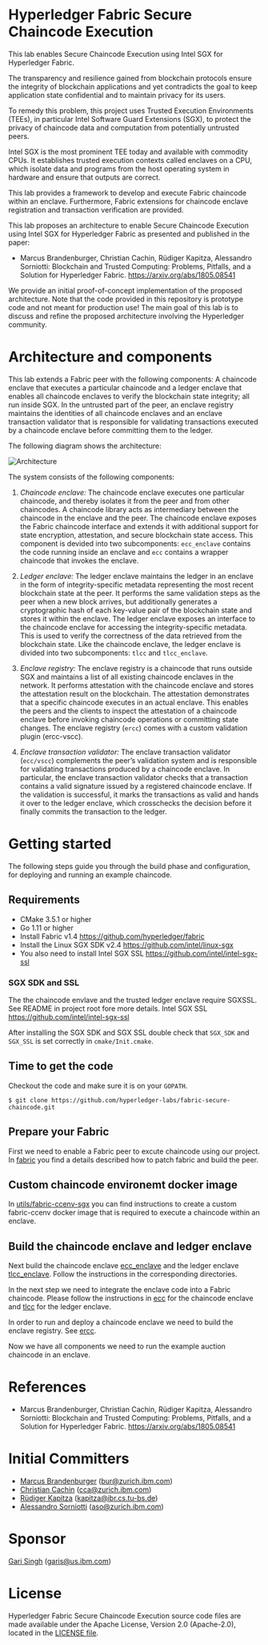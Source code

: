 # Hyperledger Fabric Secure Chaincode Execution

This lab enables Secure Chaincode Execution using Intel SGX for Hyperledger
Fabric.

The transparency and resilience gained from blockchain protocols ensure the
integrity of blockchain applications and yet contradicts the goal to keep
application state confidential and to maintain privacy for its users.

To remedy this problem, this project uses Trusted Execution Environments
(TEEs), in particular Intel Software Guard Extensions (SGX), to protect the
privacy of chaincode data and computation from potentially untrusted peers.

Intel SGX is the most prominent TEE today and available with commodity
CPUs. It establishes trusted execution contexts called enclaves on a CPU,
which isolate data and programs from the host operating system in hardware and
ensure that outputs are correct.

This lab provides a framework to develop and execute Fabric chaincode within
an enclave.  Furthermore, Fabric extensions for chaincode enclave registration
and transaction verification are provided.

This lab proposes an architecture to enable Secure Chaincode Execution using
Intel SGX for Hyperledger Fabric as presented and published in the paper:

* Marcus Brandenburger, Christian Cachin, Rüdiger Kapitza, Alessandro
  Sorniotti: Blockchain and Trusted Computing: Problems, Pitfalls, and a
  Solution for Hyperledger Fabric. https://arxiv.org/abs/1805.08541

We provide an initial proof-of-concept implementation of the proposed
architecture. Note that the code provided in this repository is prototype code
and not meant for production use! The main goal of this lab is to discuss and
refine the proposed architecture involving the Hyperledger community.

# Architecture and components

This lab extends a Fabric peer with the following components: A chaincode
enclave that executes a particular chaincode and a ledger enclave that enables
all chaincode enclaves to verify the blockchain state integrity; all run
inside SGX. In the untrusted part of the peer, an enclave registry maintains
the identities of all chaincode enclaves and an enclave transaction validator
that is responsible for validating transactions executed by a chaincode
enclave before committing them to the ledger.

The following diagram shows the architecture:

![Architecture](docs/images/arch.png)

The system consists of the following components:

1. *Chaincode enclave:* The chaincode enclave executes one particular
   chaincode, and thereby isolates it from the peer and from other
   chaincodes. A chaincode library acts as intermediary between the chaincode
   in the enclave and the peer. The chaincode enclave exposes the Fabric
   chaincode interface and extends it with additional support for state
   encryption, attestation, and secure blockchain state access. This component
   is devided into two subcomponents: ``ecc_enclave`` contains the code
   running inside an enclave and ``ecc`` contains a wrapper chaincode that
   invokes the enclave.

1. *Ledger enclave:* The ledger enclave maintains the ledger in an enclave in
   the form of integrity-specific metadata representing the most recent
   blockchain state at the peer. It performs the same validation steps as the
   peer when a new block arrives, but additionally generates a cryptographic
   hash of each key-value pair of the blockchain state and stores it within
   the enclave. The ledger enclave exposes an interface to the chaincode
   enclave for accessing the integrity-specific metadata. This is used to
   verify the correctness of the data retrieved from the blockchain
   state. Like the chaincode enclave, the ledger enclave is divided into two
   subcomponents: ``tlcc`` and ``tlcc_enclave``.

1. *Enclave registry:* The enclave registry is a chaincode that runs outside
   SGX and maintains a list of all existing chaincode enclaves in the
   network. It performs attestation with the chaincode enclave and stores the
   attestation result on the blockchain. The attestation demonstrates that a
   specific chaincode executes in an actual enclave. This enables the peers
   and the clients to inspect the attestation of a chaincode enclave before
   invoking chaincode operations or committing state changes. The enclave
   registry (``ercc``) comes with a custom validation plugin (ercc-vscc).

1. *Enclave transaction validator:* The enclave transaction validator
   (``ecc/vscc``) complements the peer’s validation system and is responsible
   for validating transactions produced by a chaincode enclave. In particular,
   the enclave transaction validator checks that a transaction contains a
   valid signature issued by a registered chaincode enclave. If the validation
   is successful, it marks the transactions as valid and hands it over to the
   ledger enclave, which crosschecks the decision before it finally commits
   the transaction to the ledger.

# Getting started

The following steps guide you through the build phase and configuration, for
deploying and running an example chaincode.

## Requirements

* CMake 3.5.1 or higher
* Go 1.11 or higher
* Install Fabric v1.4 https://github.com/hyperledger/fabric 
* Install the Linux SGX SDK v2.4 https://github.com/intel/linux-sgx 
* You also need to install Intel SGX SSL https://github.com/intel/intel-sgx-ssl

### SGX SDK and SSL

The the chaincode envlave and the trusted ledger enclave require SGXSSL.  See
README in project root fore more details. Intel SGX SSL
https://github.com/intel/intel-sgx-ssl

After installing the SGX SDK and SGX SSL double check that ``SGX_SDK`` and
``SGX_SSL`` is set correctly in ``cmake/Init.cmake``.

## Time to get the code

Checkout the code and make sure it is on your ``GOPATH``.
   
    $ git clone https://github.com/hyperledger-labs/fabric-secure-chaincode.git

## Prepare your Fabric

First we need to enable a Fabric peer to excute chaincode using our
project. In [fabric](fabric) you find a details described how to patch fabric
and build the peer.

## Custom chaincode environemt docker image

In [utils/fabric-ccenv-sgx](utils/fabric-ccenv-sgx) you can find instructions
to create a custom fabric-ccenv docker image that is required to execute a
chaincode within an enclave.

## Build the chaincode enclave and ledger enclave

Next build the chaincode enclave [ecc_enclave](ecc_enclave) and the ledger
enclave [tlcc_enclave](tlcc_enclave). Follow the instructions in the
corresponding directories.

In the next step we need to integrate the enclave code into a Fabric
chaincode.  Please follow the instructions in [ecc](ecc) for the chaincode
enclave and [tlcc](tlcc) for the ledger enclave.

In order to run and deploy a chaincode enclave we need to build the enclave
registry. See [ercc](ercc).

Now we have all components we need to run the example auction chaincode in an enclave.


# References

- Marcus Brandenburger, Christian Cachin, Rüdiger Kapitza, Alessandro
  Sorniotti: Blockchain and Trusted Computing: Problems, Pitfalls, and a
  Solution for Hyperledger Fabric. https://arxiv.org/abs/1805.08541


# Initial Committers
- [Marcus Brandenburger](https://github.com/mbrandenburger) (bur@zurich.ibm.com)
- [Christian Cachin](https://github.com/cca88) (cca@zurich.ibm.com)
- [Rüdiger Kapitza](https://github.com/rrkapitz) (kapitza@ibr.cs.tu-bs.de)
- [Alessandro Sorniotti](https://github.com/ale-linux) (aso@zurich.ibm.com)

# Sponsor
[Gari Singh](https://github.com/mastersingh24) (garis@us.ibm.com)

# License
Hyperledger Fabric Secure Chaincode Execution source code files are made
available under the Apache License, Version 2.0 (Apache-2.0), located in the
[LICENSE file](LICENSE).
